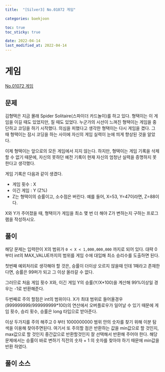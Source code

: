 ```yaml
---
title:  "[Silver3] No.01072 게임"

categories: baekjoon

toc: true
toc_sticky: true

date: 2022-04-14
last_modified_at: 2022-04-14
---
```


# 게임

[No.01072 게임](https://www.acmicpc.net/problem/1072)

## 문제

김형택은 지금 몰래 Spider Solitaire(스파이더 카드놀이)를 하고 있다. 형택이는 이 게임을 이길 때도 있었지만, 질 때도 있었다. 누군가의 시선이 느껴진 형택이는 게임을 중단하고 코딩을 하기 시작했다. 의심을 피했다고 생각한 형택이는 다시 게임을 켰다. 그 때 형택이는 잠시 코딩을 하는 사이에 자신의 게임 실력이 눈에 띄게 향상된 것을 알았다.

이제 형택이는 앞으로의 모든 게임에서 지지 않는다. 하지만, 형택이는 게임 기록을 삭제 할 수 없기 때문에, 자신의 못하던 예전 기록이 현재 자신의 엄청난 실력을 증명하지 못한다고 생각했다.

게임 기록은 다음과 같이 생겼다.

- 게임 횟수 : X
- 이긴 게임 : Y (Z%)
- Z는 형택이의 승률이고, 소수점은 버린다. 예를 들어, X=53, Y=47이라면, Z=88이다.

X와 Y가 주어졌을 때, 형택이가 게임을 최소 몇 번 더 해야 Z가 변하는지 구하는 프로그램을 작성하시오.

## 풀이

해당 문제는 입력란이 X의 범위가 `0 < X < 1,000,000,000` 까지로 되어 있다. 대략 0 부터 int의 MAX_VALUE까지의 범위를 게임 수에 대입해 최소 승리수를 도출하면 된다.

첫번째 예외처리로 생각해야 할 것은, 승률이 더이상 오르지 않을때 인데 1패라고 존재한다면, 승률은 99퍼가 되고 그 이상 올라갈 수 없다.

그러므로 처음 게임 횟수 X와, 이긴 게임 Y의 승률(Y/X*100)을 계산해 99%이상일 경우는 -1로 반환해준다.

두번째로 주의 할점은 int의 범위이다. X가 최대 범위로 들어올경우 (999999999/999999999*100)의 연산에서 오버플로우가 일어날 수 있기 때문에 게임 횟수, 승리 횟수, 승률은 long 타입으로 받아준다.

이상 두가지를 주의 해주고 0 부터 1000000000 범위 안의 숫자를 찾기 위해 이분 탐색을 이용해 찾아주면된다. 여기서 또 주의할 점은 반환하는 값을 min값으로 할 것인지, max값으로 할 것인지 중간값으로 반환할것인지 잘 선택해서 반환해 주어야 한다.
해당 문제에서는 승률이 바로 변하기 직전의 숫자 + 1 의 숫자를 찾아야 하기 때문에 min값을 반환 하였다.

## 풀이 소스

<script src="https://gist.github.com/dh37789/6162242006c383e5cf4f75e9fcdc00b6.js"></script>